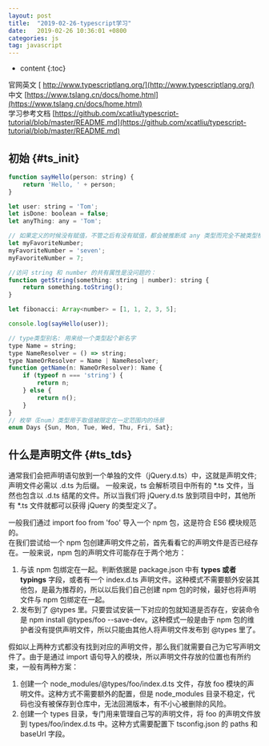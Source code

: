 ```yaml
---
layout: post
title:  "2019-02-26-typescript学习"
date:   2019-02-26 10:36:01 +0800
categories: js
tag: javascript
---
```


* content
{:toc}

官网英文  [ http://www.typescriptlang.org/](http://www.typescriptlang.org/)  
中文  [https://www.tslang.cn/docs/home.html](https://www.tslang.cn/docs/home.html)  
学习参考文档  [https://github.com/xcatliu/typescript-tutorial/blob/master/README.md](https://github.com/xcatliu/typescript-tutorial/blob/master/README.md)  

初始                {#ts_init}
------------------------------------

```javascript
function sayHello(person: string) {
    return 'Hello, ' + person;
}

let user: string = 'Tom';
let isDone: boolean = false;
let anyThing: any = 'Tom';

// 如果定义的时候没有赋值，不管之后有没有赋值，都会被推断成 any 类型而完全不被类型检查：
let myFavoriteNumber;
myFavoriteNumber = 'seven';
myFavoriteNumber = 7;

//访问 string 和 number 的共有属性是没问题的：
function getString(something: string | number): string {
    return something.toString();
}

let fibonacci: Array<number> = [1, 1, 2, 3, 5];

console.log(sayHello(user));

// type类型别名: 用来给一个类型起个新名字
type Name = string;
type NameResolver = () => string;
type NameOrResolver = Name | NameResolver;
function getName(n: NameOrResolver): Name {
    if (typeof n === 'string') {
        return n;
    } else {
        return n();
    }
}
// 枚举（Enum）类型用于取值被限定在一定范围内的场景
enum Days {Sun, Mon, Tue, Wed, Thu, Fri, Sat};
```

什么是声明文件                {#ts_tds}
------------------------------------

通常我们会把声明语句放到一个单独的文件（jQuery.d.ts）中，这就是声明文件;声明文件必需以 .d.ts 为后缀。
一般来说，ts 会解析项目中所有的 *.ts 文件，当然也包含以 .d.ts 结尾的文件。所以当我们将 jQuery.d.ts 放到项目中时，其他所有 *.ts 文件就都可以获得 jQuery 的类型定义了。  

一般我们通过 import foo from 'foo' 导入一个 npm 包，这是符合 ES6 模块规范的。  
在我们尝试给一个 npm 包创建声明文件之前，首先看看它的声明文件是否已经存在。一般来说，npm 包的声明文件可能存在于两个地方：  

1. 与该 npm 包绑定在一起。判断依据是 package.json 中有 **types 或者 typings** 字段，或者有一个 index.d.ts 声明文件。这种模式不需要额外安装其他包，是最为推荐的，所以以后我们自己创建 npm 包的时候，最好也将声明文件与 npm 包绑定在一起。  
2. 发布到了 @types 里。只要尝试安装一下对应的包就知道是否存在，安装命令是 npm install @types/foo --save-dev。这种模式一般是由于 npm 包的维护者没有提供声明文件，所以只能由其他人将声明文件发布到 @types 里了。  

假如以上两种方式都没有找到对应的声明文件，那么我们就需要自己为它写声明文件了。由于是通过 import 语句导入的模块，所以声明文件存放的位置也有所约束，一般有两种方案：  

1. 创建一个 node_modules/@types/foo/index.d.ts 文件，存放 foo 模块的声明文件。这种方式不需要额外的配置，但是 node_modules 目录不稳定，代码也没有被保存到仓库中，无法回溯版本，有不小心被删除的风险。
2. 创建一个 types 目录，专门用来管理自己写的声明文件，将 foo 的声明文件放到 types/foo/index.d.ts 中。这种方式需要配置下 tsconfig.json 的 paths 和 baseUrl 字段。  




